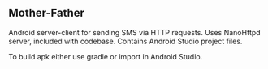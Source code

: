 Mother-Father
-------------

Android server-client for sending SMS via HTTP requests.
Uses NanoHttpd server, included with codebase.
Contains Android Studio project files.

To build apk either use gradle or import in Android Studio.
